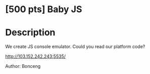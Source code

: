 # [500 pts] Baby JS
# Description
We create JS console emulator. Could you read our platform code?

http://103.152.242.243:5535/

Author: Bonceng